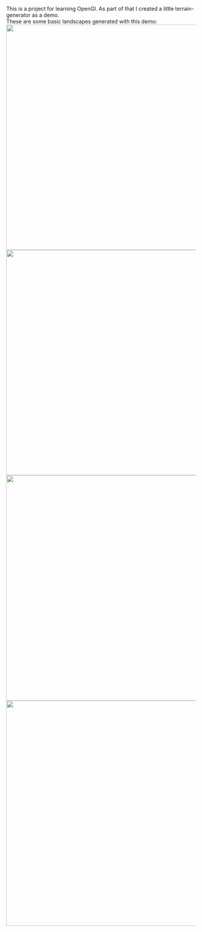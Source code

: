 This is a project for learning OpenGl. As part of that I created a little terrain-generator as a demo. <br>
These are some basic landscapes generated with this demo:
<image src="https://i.imgur.com/eUq8N6M.png" width = 600 height = 600></image>
<image src="https://i.imgur.com/QVdUprW.png" width = 600 height = 600></image>
<image src="https://i.imgur.com/fYphzP1.png" width = 600 height = 600></image>
<image src="https://i.imgur.com/981LxRl.png" width = 600 height = 600></image>
